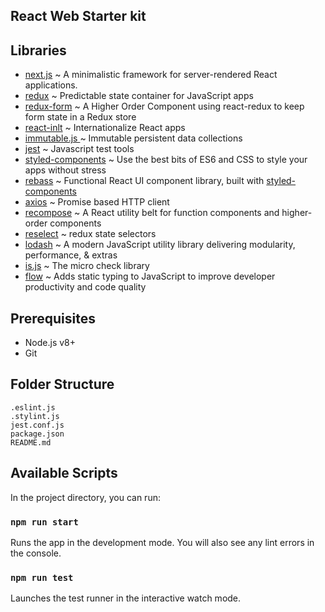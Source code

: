## React Web Starter kit

## Libraries

- [next.js](https://github.com/zeit/next.js) ~ A minimalistic framework for server-rendered React applications.
- [redux](https://github.com/reactjs/redux) ~ Predictable state container for JavaScript apps
- [redux-form](https://github.com/erikras/redux-form) ~ A Higher Order Component using react-redux to keep form state in a Redux store
- [react-inlt](https://github.com/yahoo/react-intl) ~ Internationalize React apps
- [immutable.js ](https://github.com/facebook/immutable-js/) ~ Immutable persistent data collections 
- [jest](https://facebook.github.io/jest/) ~ Javascript test tools
- [styled-components](https://github.com/styled-components/styled-components)  ~ Use the best bits of ES6 and CSS to style your apps without stress
- [rebass](https://github.com/jxnblk/rebass) ~ Functional React UI component library, built with [styled-components](https://github.com/styled-components/styled-components)
- [axios](https://github.com/mzabriskie/axios) ~ Promise based HTTP client 
- [recompose](https://github.com/acdlite/recompose) ~ A React utility belt for function components and higher-order components
- [reselect](https://github.com/reactjs/reselect) ~ redux  state selectors
- [lodash](https://lodash.com/) ~ A modern JavaScript utility library delivering modularity, performance, & extras
- [is.js](http://is.js.org/) ~ The micro check library
- [flow](https://github.com/facebook/flow) ~ Adds static typing to JavaScript to improve developer productivity and code quality



## Prerequisites

- Node.js v8+
- Git


## Folder Structure

```
.eslint.js
.stylint.js
jest.conf.js
package.json
README.md
```

## Available Scripts

In the project directory, you can run:

### `npm run start`

Runs the app in the development mode.
You will also see any lint errors in the console.

###  `npm run test`

Launches the test runner in the interactive watch mode.

